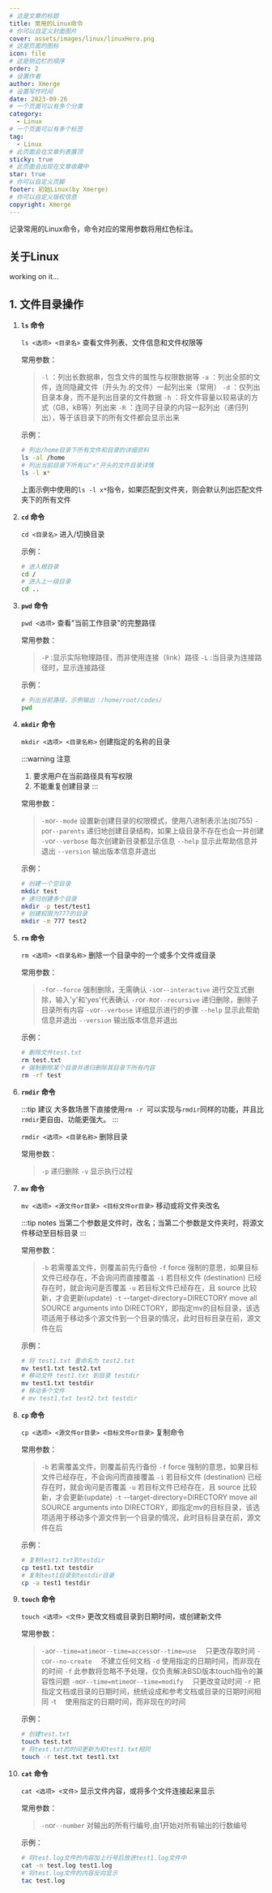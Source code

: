 ```yaml
---
# 这是文章的标题
title: 常用的Linux命令
# 你可以自定义封面图片
cover: assets/images/linux/linuxHero.png
# 这是页面的图标
icon: file
# 这是侧边栏的顺序
order: 2
# 设置作者
author: Xmerge
# 设置写作时间
date: 2023-09-26
# 一个页面可以有多个分类
category:
  - Linux
# 一个页面可以有多个标签
tag:
  - Linux
# 此页面会在文章列表置顶
sticky: true
# 此页面会出现在文章收藏中
star: true
# 你可以自定义页脚
footer: 初始Linux(by Xmerge)
# 你可以自定义版权信息
copyright: Xmerge
---
```


记录常用的Linux命令，命令对应的常用参数将用红色标注。

<!-- more -->

## 关于Linux
working on it...

## 1. 文件目录操作

1. **`ls` 命令**

    `ls <选项> <目录名>`
    查看文件列表、文件信息和文件权限等

    常用参数：
    > `-l` ：列出长数据串，包含文件的属性与权限数据等
    `-a` ：列出全部的文件，连同隐藏文件（开头为.的文件）一起列出来（常用）
    `-d` ：仅列出目录本身，而不是列出目录的文件数据
    `-h` ：将文件容量以较易读的方式（GB，kB等）列出来
    `-R` ：连同子目录的内容一起列出（递归列出），等于该目录下的所有文件都会显示出来

    示例：
    ```bash
    # 列出/home目录下所有文件和目录的详细资料
    ls -al /home
    # 列出当前目录下所有以"x"开头的文件目录详情
    ls -l x*
    ```

    上面示例中使用的`ls -l x*`指令，如果匹配到文件夹，则会默认列出匹配文件夹下的所有文件

2. **`cd` 命令**

    `cd <目录名>`
    进入/切换目录

    示例：
    ```bash
    # 进入根目录
    cd /
    # 进入上一级目录
    cd ..
    ```

3. **`pwd` 命令**

    `pwd <选项>`
    查看"当前工作目录"的完整路径

    常用参数：
    > `-P` :显示实际物理路径，而非使用连接（link）路径
      `-L` :当目录为连接路径时，显示连接路径

    示例：
    ```bash
    # 列出当前路径，示例输出：/home/root/codes/
    pwd
    ```

4. **`mkdir` 命令**

    `mkdir <选项> <目录名称>`
    创建指定的名称的目录

    :::warning 注意
    1. 要求用户在当前路径具有写权限
    2. 不能重复创建目录
    :::

    常用参数：
    > `-m`or`--mode` 设置新创建目录的权限模式，使用八进制表示法(如755)
      `-p`or`--parents` 递归地创建目录结构，如果上级目录不存在也会一并创建
      `-v`or`--verbose` 每次创建新目录都显示信息
      `--help` 显示此帮助信息并退出
      `--version` 输出版本信息并退出

    示例：
    ```bash
    # 创建一个空目录
    mkdir test
    # 递归创建多个目录
    mkdir -p test/test1
    # 创建权限为777的目录
    mkdir -m 777 test2
    ```

5. **`rm` 命令**

    `rm <选项> <目录名称>`
    删除一个目录中的一个或多个文件或目录

    常用参数：
    > `-f`or`--force` 强制删除，无需确认
      `-i`or`--interactive` 进行交互式删除，输入'y'和'yes'代表确认
      `-r`or`-R`or`--recursive` 递归删除，删除子目录所有内容
      `-v`or`--verbose` 详细显示进行的步骤
      `--help` 显示此帮助信息并退出
      `--version` 输出版本信息并退出


    示例：
    ```bash
    # 删除文件test.txt
    rm test.txt
    # 强制删除某个目录并递归删除其目录下所有内容
    rm -rf test
    ```

6. **`rmdir` 命令**

    :::tip 建议
    大多数场景下直接使用`rm -r `可以实现与`rmdir`同样的功能，并且比`rmdir`更自由、功能更强大。
    :::

    `rmdir <选项> <目录名称>`
    删除目录

    常用参数：
    > `-p` 递归删除
      `-v` 显示执行过程

7. **`mv` 命令**

    `mv <选项> <源文件or目录> <目标文件or目录>`
    移动或将文件夹改名

    :::tip notes
    当第二个参数是文件时，改名；当第二个参数是文件夹时，将源文件移动至目标目录
    :::

    常用参数：
    > `-b` 若需覆盖文件，则覆盖前先行备份
      `-f` force 强制的意思，如果目标文件已经存在，不会询问而直接覆盖
      `-i` 若目标文件 (destination) 已经存在时，就会询问是否覆盖
      `-u` 若目标文件已经存在，且 source 比较新，才会更新(update)
      `-t` --target-directory=DIRECTORY move all SOURCE arguments into DIRECTORY，即指定mv的目标目录，该选项适用于移动多个源文件到一个目录的情况，此时目标目录在前，源文件在后

    示例：
    ```bash
    # 将 test1.txt 重命名为 test2.txt
    mv test1.txt test2.txt
    # 移动文件 test1.txt 到目录 testdir
    mv test1.txt testdir
    # 移动多个文件
    # mv test1.txt test2.txt testdir
    ```

8. **`cp` 命令**

    `cp <选项> <源文件or目录> <目标文件or目录>`
    复制命令

    常用参数：
    > `-b` 若需覆盖文件，则覆盖前先行备份
      `-f` force 强制的意思，如果目标文件已经存在，不会询问而直接覆盖
      `-i` 若目标文件 (destination) 已经存在时，就会询问是否覆盖
      `-u` 若目标文件已经存在，且 source 比较新，才会更新(update)
      `-t` --target-directory=DIRECTORY move all SOURCE arguments into DIRECTORY，即指定mv的目标目录，该选项适用于移动多个源文件到一个目录的情况，此时目标目录在前，源文件在后

    示例：
    ```bash
    # 复制test1.txt到testdir
    cp test1.txt testdir
    # 复制test1目录到testdir目录
    cp -a test1 testdir
    ```

9. **`touch` 命令**

    `touch <选项> <文件>`
    更改文档或目录到日期时间，或创建新文件

    常用参数：
    > `-a`or`--time=atime`or`--time=access`or`--time=use`  只更改存取时间
      `-c`or`--no-create`  不建立任何文档
      `-d` 使用指定的日期时间，而非现在的时间
      `-f` 此参数将忽略不予处理，仅负责解决BSD版本touch指令的兼容性问题
      `-m`or`--time=mtime`or`--time=modify`  只更改变动时间
      `-r` 把指定文档或目录的日期时间，统统设成和参考文档或目录的日期时间相同 -t  使用指定的日期时间，而非现在的时间

    示例：
    ```bash
    # 创建test.txt
    touch test.txt
    # 将test.txt的时间更新为和test1.txt相同
    touch -r test.txt test1.txt
    ```

10. **`cat` 命令**

    `cat <选项> <文件>`
    显示文件内容，或将多个文件连接起来显示

    常用参数：
    > `-n`or`--number` 对输出的所有行编号,由1开始对所有输出的行数编号

    示例：
    ```bash
    # 将test.log文件的内容加上行号后放进test1.log文件中
    cat -n test.log test1.log
    # 将test.log文件的内容反向显示
    tac test.log
    ```
